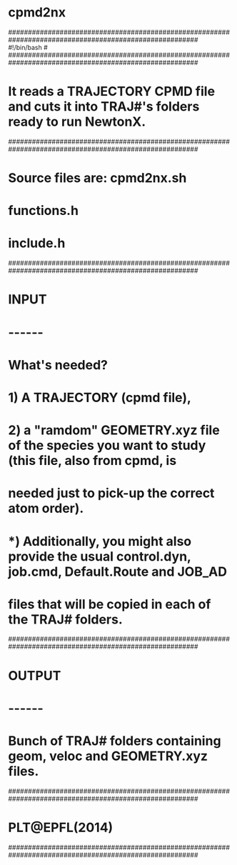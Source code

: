 # cpmd2nx
########################################################################################################
#!/bin/bash                                                                                            #
########################################################################################################
# It reads a TRAJECTORY CPMD file and cuts it into TRAJ#'s folders ready to run NewtonX.               #
########################################################################################################
# Source files are: cpmd2nx.sh                                                                         #
#                   functions.h                                                                        #
#                   include.h                                                                          #
########################################################################################################
# INPUT                                                                                                # 
# ------                                                                                               #
# What's needed?                                                                                       # 
# 1) A TRAJECTORY (cpmd file),                                                                         #
# 2) a "ramdom" GEOMETRY.xyz file of the species you want to study (this file, also from cpmd, is      #
#    needed just to pick-up the correct atom order).                                                   #
# *) Additionally, you might also provide the usual control.dyn, job.cmd, Default.Route and JOB_AD     #
#    files that will be copied in each of the TRAJ# folders.                                           #
########################################################################################################
# OUTPUT                                                                                               #
# ------                                                                                               #
# Bunch of TRAJ# folders containing geom, veloc and GEOMETRY.xyz files.                                #
########################################################################################################
# PLT@EPFL(2014)                                                                                       #
########################################################################################################
